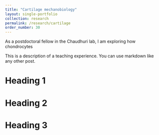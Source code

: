 ```yaml
---
title: "Cartilage mechanobiology"
layout: single-portfolio
collection: research
permalink: /research/cartilage
order_number: 30
---
```




As a postdoctoral fellow in the Chaudhuri lab, I am exploring how chondrocytes

This is a description of a teaching experience. You can use markdown like any other post.

Heading 1
======

Heading 2
======

Heading 3
======

